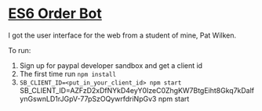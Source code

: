 # <a href="https://github.com/rhildred/ES6OrderBot" target="_blank">ES6 Order Bot</a>

I got the user interface for the web from a student of mine, Pat Wilken.

To run:

1. Sign up for paypal developer sandbox and get a client id
2. The first time run `npm install`
3. `SB_CLIENT_ID=<put_in_your_client_id> npm start`
SB_CLIENT_ID=AZFzD2xDfNYkD4eyY0IzeC0ZhgKW7BtgEiht8Gkq7kDalfynGswnLD1rJGpV-77pSzOQywrfdriNpGv3 npm start